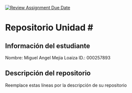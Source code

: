[![Review Assignment Due Date](https://classroom.github.com/assets/deadline-readme-button-22041afd0340ce965d47ae6ef1cefeee28c7c493a6346c4f15d667ab976d596c.svg)](https://classroom.github.com/a/ZgB_Tv4u)
# Repositorio Unidad \#
## Información del estudiante
Nombre: Miguel Angel Mejia Loaiza
ID.: 000257893
## Descripción del repositorio
Reemplace estas líneas por la descripción de su repositorio
